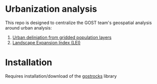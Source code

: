 # Urbanization analysis
This repo is designed to centralize the GOST team's geospatial analysis around urban analysis:

1. [Urban deliniation from gridded population layers](https://github.com/worldbank/GOST_Urban/wiki/Urban-delineation-from-gridded-population)
2. [Landscape Expansion Index (LEI)](https://github.com/worldbank/GOST_Urban/wiki/Landscape-Expansion-Index)

# Installation
Requires installation/download of the [gostrocks](https://github.com/bpstewar/gostrocks) library
